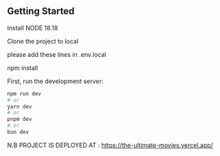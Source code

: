 
## Getting Started

Install NODE 18.18

Clone the project to local

please add these lines in .env.local

npm install 

First, run the development server:

```bash
npm run dev
# or
yarn dev
# or
pnpm dev
# or
bun dev
```

N.B PROJECT IS DEPLOYED AT : https://the-ultimate-movies.vercel.app/